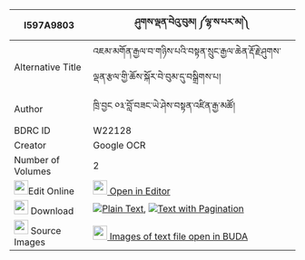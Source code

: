 |I597A9803|ཤུགས་ལྡན་བེའུ་བུམ། ༼ལྷ་ས་པར་མ།༽ 
| --- | --- 
|Alternative Title |འཇམ་མགོན་རྒྱལ་བ་གཉིས་པའི་བསྟན་སྲུང་རྒྱལ་ཆེན་རྡོ་རྗེ་ཤུགས་ལྡན་རྩལ་གྱི་ཆོས་སྐོར་བེ་བུམ་དུ་བསྒྲིགས་པ།
|Author| ཁྲི་བྱང ༠༣་བློ་བཟང་ཡེ་ཤེས་བསྟན་འཛིན་རྒྱ་མཚོ།
|BDRC ID | W22128
|Creator | Google OCR
|Number of Volumes| 2
|<img width="25" src="https://img.icons8.com/color/25/000000/edit-property.png">Edit Online| [<img width="25" src="https://avatars.githubusercontent.com/u/45091458?s=200&v=4"> Open in Editor](http://editor.openpecha.org/I597A9803)
|<img width="25" src="https://img.icons8.com/fluent/48/000000/download-2.png"/>  Download | [![](https://img.icons8.com/color/20/000000/txt.png)Plain Text](https://github.com/Openpecha/I597A9803/releases/download/v2/shukden_be'ubum_lhasa_parma_plain_I597A9803.zip), [![](https://img.icons8.com/color/20/000000/txt.png)Text with Pagination](https://github.com/Openpecha/I597A9803/releases/download/v2/shukden_be'ubum_lhasa_parma_pages_I597A9803.zip)
|<img width="25" src="https://img.icons8.com/plasticine/100/000000/pictures-folder.png"/>  Source Images | [<img width="25" src="https://library.bdrc.io/icons/BUDA-small.svg"> Images of text file open in BUDA](https://library.bdrc.io/show/bdr:W22128)